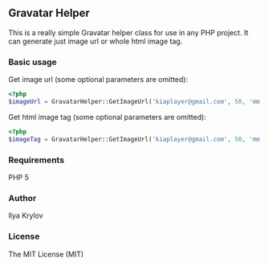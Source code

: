 ## Gravatar Helper

This is a really simple Gravatar helper class for use in any PHP project.
It can generate just image url or whole html image tag.

### Basic usage

Get image url (some optional parameters are omitted):

``` php
<?php
$imageUrl = GravatarHelper::GetImageUrl('kiaplayer@gmail.com', 50, 'mm');
```

Get html image tag (some optional parameters are omitted):

``` php
<?php
$imageTag = GravatarHelper::GetImageUrl('kiaplayer@gmail.com', 50, 'mm', array('height' => 50, 'width' => 50));
```

### Requirements

PHP 5

### Author

Ilya Krylov

### License

The MIT License (MIT)
